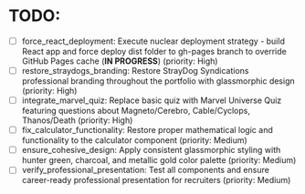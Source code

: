 # TODO:

- [ ] force_react_deployment: Execute nuclear deployment strategy - build React app and force deploy dist folder to gh-pages branch to override GitHub Pages cache (**IN PROGRESS**) (priority: High)
- [ ] restore_straydogs_branding: Restore StrayDog Syndications professional branding throughout the portfolio with glassmorphic design (priority: High)
- [ ] integrate_marvel_quiz: Replace basic quiz with Marvel Universe Quiz featuring questions about Magneto/Cerebro, Cable/Cyclops, Thanos/Death (priority: High)
- [ ] fix_calculator_functionality: Restore proper mathematical logic and functionality to the calculator component (priority: Medium)
- [ ] ensure_cohesive_design: Apply consistent glassmorphic styling with hunter green, charcoal, and metallic gold color palette (priority: Medium)
- [ ] verify_professional_presentation: Test all components and ensure career-ready professional presentation for recruiters (priority: Medium)
